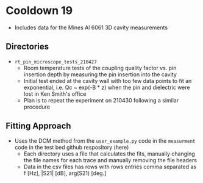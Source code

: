 # Cooldown 19
* Includes data for the Mines Al 6061 3D cavity measurements

## Directories
* `rt_pin_microscope_tests_210427`
     - Room temperature tests of the coupling quality factor vs. pin insertion
       depth by measuring the pin insertion into the cavity
     - Initial test ended at the cavity wall with too few data points to fit an
       exponential, i.e. Qc ~ exp(-B * z) when the pin and dielectric were lost
       in Ken Smith's office
     - Plan is to repeat the experiment on 210430 following a similar procedure

## Fitting Approach
* Uses the DCM method from the `user_example.py` code in the `measurment` code
  in the test bed github respository (here)
  - Each directory uses a file that calculates the fits, manually changing the
    file names for each trace and manually removing the file headers
  - Data in the csv files has rows with rows entries comma separated as
    f [Hz], |S21| [dB], arg(S21) [deg.]

